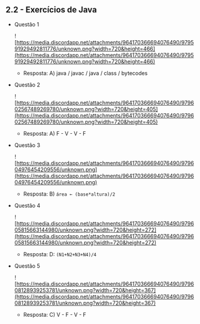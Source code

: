## 2.2 - Exercícios de Java

- Questão 1
    
    ![https://media.discordapp.net/attachments/964170366694076490/979591929492811776/unknown.png?width=720&height=466](https://media.discordapp.net/attachments/964170366694076490/979591929492811776/unknown.png?width=720&height=466)
    
    - Resposta: A) java / javac / java / class / bytecodes
- Questão 2
    
    ![https://media.discordapp.net/attachments/964170366694076490/979602567489269780/unknown.png?width=720&height=405](https://media.discordapp.net/attachments/964170366694076490/979602567489269780/unknown.png?width=720&height=405)
    
    - Resposta: A) F - V - V - F
- Questão 3
    
    ![https://media.discordapp.net/attachments/964170366694076490/979604976454209556/unknown.png](https://media.discordapp.net/attachments/964170366694076490/979604976454209556/unknown.png)
    
    - Resposta: B) `área ← (base*altura)/2`
- Questão 4
    
    ![https://media.discordapp.net/attachments/964170366694076490/979605815663144980/unknown.png?width=720&height=272](https://media.discordapp.net/attachments/964170366694076490/979605815663144980/unknown.png?width=720&height=272)
    
    - Resposta: D: `(N1+N2+N3+N4)/4`
- Questão 5
    
    ![https://media.discordapp.net/attachments/964170366694076490/979608128939253781/unknown.png?width=720&height=367](https://media.discordapp.net/attachments/964170366694076490/979608128939253781/unknown.png?width=720&height=367)
    
    - Resposta: C) V - F - V - F